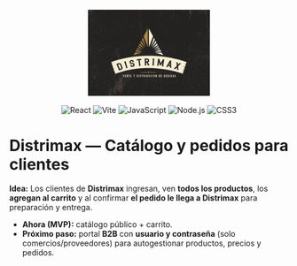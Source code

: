 <p align="center">
  <img src="src/logos/logo%20distrimax%20fondo%204.jpg" alt="Distrimax" width="220" />
</p>

<p align="center">
  <img alt="React" src="https://img.shields.io/badge/React-18-61DAFB?style=for-the-badge&logo=react&logoColor=000" />
  <img alt="Vite" src="https://img.shields.io/badge/Vite-646CFF?style=for-the-badge&logo=vite&logoColor=fff" />
  <img alt="JavaScript" src="https://img.shields.io/badge/JavaScript-F7DF1E?style=for-the-badge&logo=javascript&logoColor=000" />
  <img alt="Node.js" src="https://img.shields.io/badge/Node.js-339933?style=for-the-badge&logo=nodedotjs&logoColor=fff" />
  <img alt="CSS3" src="https://img.shields.io/badge/CSS3-1572B6?style=for-the-badge&logo=css3&logoColor=fff" />
</p>

# Distrimax — Catálogo y pedidos para clientes

**Idea:** Los clientes de **Distrimax** ingresan, ven **todos los productos**, los **agregan al carrito** y al confirmar **el pedido le llega a Distrimax** para preparación y entrega.

- **Ahora (MVP):** catálogo público + carrito.
- **Próximo paso:** portal **B2B** con **usuario y contraseña** (solo comercios/proveedores) para autogestionar productos, precios y pedidos.
